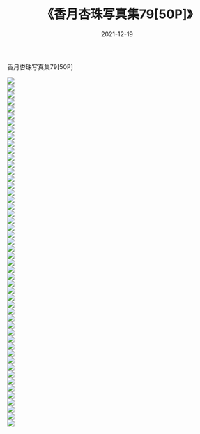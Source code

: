 ﻿---
layout: post
title:  《香月杏珠写真集79[50P]》
date:   2021-12-19
img: http://img.660000.xyz/Sharelink/性感/2021/香月杏珠写真集79[50P]/000.jpg
categories: [美女, 清纯, 唯美]
---

香月杏珠写真集79[50P]

  ![](http://img.660000.xyz/Sharelink/性感/2021/香月杏珠写真集79[50P]/001.jpg) <br> ![](http://img.660000.xyz/Sharelink/性感/2021/香月杏珠写真集79[50P]/002.jpg) <br> ![](http://img.660000.xyz/Sharelink/性感/2021/香月杏珠写真集79[50P]/003.jpg) <br> ![](http://img.660000.xyz/Sharelink/性感/2021/香月杏珠写真集79[50P]/004.jpg) <br> ![](http://img.660000.xyz/Sharelink/性感/2021/香月杏珠写真集79[50P]/005.jpg) <br> ![](http://img.660000.xyz/Sharelink/性感/2021/香月杏珠写真集79[50P]/006.jpg) <br> ![](http://img.660000.xyz/Sharelink/性感/2021/香月杏珠写真集79[50P]/007.jpg) <br> ![](http://img.660000.xyz/Sharelink/性感/2021/香月杏珠写真集79[50P]/008.jpg) <br> ![](http://img.660000.xyz/Sharelink/性感/2021/香月杏珠写真集79[50P]/009.jpg) <br> ![](http://img.660000.xyz/Sharelink/性感/2021/香月杏珠写真集79[50P]/010.jpg) <br> ![](http://img.660000.xyz/Sharelink/性感/2021/香月杏珠写真集79[50P]/011.jpg) <br> ![](http://img.660000.xyz/Sharelink/性感/2021/香月杏珠写真集79[50P]/012.jpg) <br> ![](http://img.660000.xyz/Sharelink/性感/2021/香月杏珠写真集79[50P]/013.jpg) <br> ![](http://img.660000.xyz/Sharelink/性感/2021/香月杏珠写真集79[50P]/014.jpg) <br> ![](http://img.660000.xyz/Sharelink/性感/2021/香月杏珠写真集79[50P]/015.jpg) <br> ![](http://img.660000.xyz/Sharelink/性感/2021/香月杏珠写真集79[50P]/016.jpg) <br> ![](http://img.660000.xyz/Sharelink/性感/2021/香月杏珠写真集79[50P]/017.jpg) <br> ![](http://img.660000.xyz/Sharelink/性感/2021/香月杏珠写真集79[50P]/018.jpg) <br> ![](http://img.660000.xyz/Sharelink/性感/2021/香月杏珠写真集79[50P]/019.jpg) <br> ![](http://img.660000.xyz/Sharelink/性感/2021/香月杏珠写真集79[50P]/020.jpg) <br> ![](http://img.660000.xyz/Sharelink/性感/2021/香月杏珠写真集79[50P]/021.jpg) <br> ![](http://img.660000.xyz/Sharelink/性感/2021/香月杏珠写真集79[50P]/022.jpg) <br> ![](http://img.660000.xyz/Sharelink/性感/2021/香月杏珠写真集79[50P]/023.jpg) <br> ![](http://img.660000.xyz/Sharelink/性感/2021/香月杏珠写真集79[50P]/024.jpg) <br> ![](http://img.660000.xyz/Sharelink/性感/2021/香月杏珠写真集79[50P]/025.jpg) <br> ![](http://img.660000.xyz/Sharelink/性感/2021/香月杏珠写真集79[50P]/026.jpg) <br> ![](http://img.660000.xyz/Sharelink/性感/2021/香月杏珠写真集79[50P]/027.jpg) <br> ![](http://img.660000.xyz/Sharelink/性感/2021/香月杏珠写真集79[50P]/028.jpg) <br> ![](http://img.660000.xyz/Sharelink/性感/2021/香月杏珠写真集79[50P]/029.jpg) <br> ![](http://img.660000.xyz/Sharelink/性感/2021/香月杏珠写真集79[50P]/030.jpg) <br> ![](http://img.660000.xyz/Sharelink/性感/2021/香月杏珠写真集79[50P]/031.jpg) <br> ![](http://img.660000.xyz/Sharelink/性感/2021/香月杏珠写真集79[50P]/032.jpg) <br> ![](http://img.660000.xyz/Sharelink/性感/2021/香月杏珠写真集79[50P]/033.jpg) <br> ![](http://img.660000.xyz/Sharelink/性感/2021/香月杏珠写真集79[50P]/034.jpg) <br> ![](http://img.660000.xyz/Sharelink/性感/2021/香月杏珠写真集79[50P]/035.jpg) <br> ![](http://img.660000.xyz/Sharelink/性感/2021/香月杏珠写真集79[50P]/036.jpg) <br> ![](http://img.660000.xyz/Sharelink/性感/2021/香月杏珠写真集79[50P]/037.jpg) <br> ![](http://img.660000.xyz/Sharelink/性感/2021/香月杏珠写真集79[50P]/038.jpg) <br> ![](http://img.660000.xyz/Sharelink/性感/2021/香月杏珠写真集79[50P]/039.jpg) <br> ![](http://img.660000.xyz/Sharelink/性感/2021/香月杏珠写真集79[50P]/040.jpg) <br> ![](http://img.660000.xyz/Sharelink/性感/2021/香月杏珠写真集79[50P]/041.jpg) <br> ![](http://img.660000.xyz/Sharelink/性感/2021/香月杏珠写真集79[50P]/042.jpg) <br> ![](http://img.660000.xyz/Sharelink/性感/2021/香月杏珠写真集79[50P]/043.jpg) <br> ![](http://img.660000.xyz/Sharelink/性感/2021/香月杏珠写真集79[50P]/044.jpg) <br> ![](http://img.660000.xyz/Sharelink/性感/2021/香月杏珠写真集79[50P]/045.jpg) <br> ![](http://img.660000.xyz/Sharelink/性感/2021/香月杏珠写真集79[50P]/046.jpg) <br> ![](http://img.660000.xyz/Sharelink/性感/2021/香月杏珠写真集79[50P]/047.jpg) <br> ![](http://img.660000.xyz/Sharelink/性感/2021/香月杏珠写真集79[50P]/048.jpg) <br> ![](http://img.660000.xyz/Sharelink/性感/2021/香月杏珠写真集79[50P]/049.jpg) <br> ![](http://img.660000.xyz/Sharelink/性感/2021/香月杏珠写真集79[50P]/050.jpg) <br>
